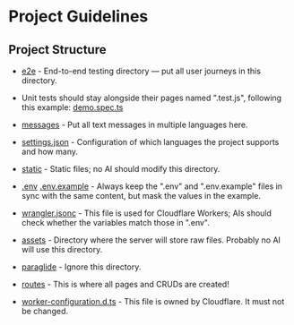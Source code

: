 # Project Guidelines

## Project Structure

- [e2e](e2e) - End-to-end testing directory — put all user journeys in this directory.
- Unit tests should stay alongside their pages named ".test.js", following this example: [demo.spec.ts](src/demo.spec.ts)
- [messages](messages) - Put all text messages in multiple languages here.
- [settings.json](project.inlang/settings.json) - Configuration of which languages the project supports and how many.
- [static](static) - Static files; no AI should modify this directory.
- [.env](.env) [.env.example](.env.example) - Always keep the ".env" and ".env.example" files in sync with the same content, but mask the values in the example.

- [wrangler.jsonc](wrangler.jsonc) - This file is used for Cloudflare Workers; AIs should check whether the variables match those in ".env".

- [assets](src/lib/assets) - Directory where the server will store raw files. Probably no AI will use this directory.
- [paraglide](src/lib/paraglide) - Ignore this directory.
- [routes](src/routes) - This is where all pages and CRUDs are created!

- [worker-configuration.d.ts](src/worker-configuration.d.ts) - This file is owned by Cloudflare. It must not be changed.